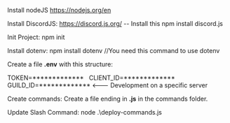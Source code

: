 Install nodeJS
https://nodejs.org/en


Install DiscordJS:
https://discord.js.org/ -- Install this
npm install discord.js

Init Project: 
npm init

Install dotenv:
npm install dotenv //You need this command to use dotenv

Create a file **.env**  with this structure: 

TOKEN=*************
&nbsp;
CLIENT_ID=*************
&nbsp;
GUILD_ID=************* <--- Development on a specific server
&nbsp;

Create commands:
Create a file ending in **.js** in the commands folder.

Update Slash Command:
node .\deploy-commands.js
